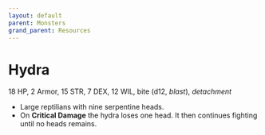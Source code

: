 ```yaml
---
layout: default
parent: Monsters
grand_parent: Resources
---
```


# Hydra

18 HP, 2 Armor, 15 STR, 7 DEX, 12 WIL, bite (d12, _blast_), _detachment_

- Large reptilians with nine serpentine heads.
- On **Critical Damage** the hydra loses one head. It then continues fighting until no heads remains.
